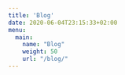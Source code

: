 ```yaml
---
title: 'Blog'
date: 2020-06-04T23:15:33+02:00
menu:
  main:
    name: "Blog"
    weight: 50
    url: "/blog/"
---
```



